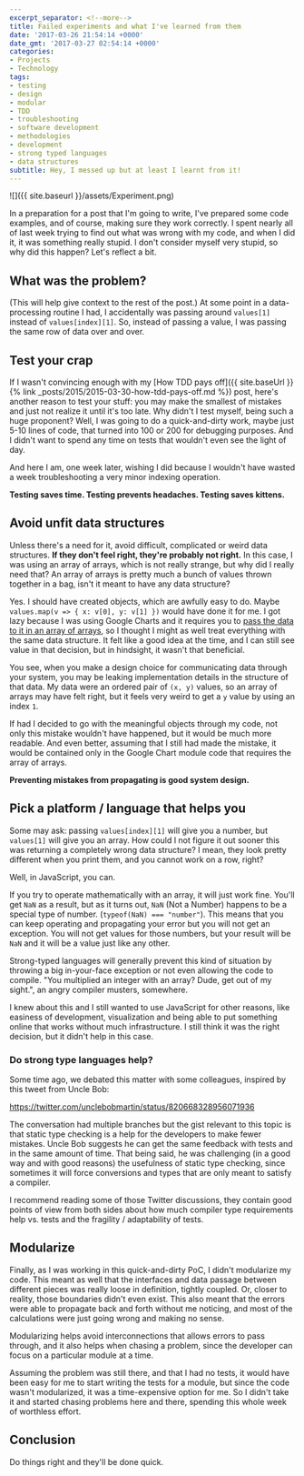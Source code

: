```yaml
---
excerpt_separator: <!--more-->
title: Failed experiments and what I've learned from them
date: '2017-03-26 21:54:14 +0000'
date_gmt: '2017-03-27 02:54:14 +0000'
categories:
- Projects
- Technology
tags:
- testing
- design
- modular
- TDD
- troubleshooting
- software development
- methodologies
- development
- strong typed languages
- data structures
subtitle: Hey, I messed up but at least I learnt from it!
---
```


![]({{ site.baseurl }}/assets/Experiment.png)

In a preparation for a post that I'm going to write, I've prepared some code examples, and of course, making sure they work correctly. I spent nearly all of last week trying to find out what was wrong with my code, and when I did it, it was something really stupid. I don't consider myself very stupid, so why did this happen? Let's reflect a bit.

<!--more-->

## What was the problem?

(This will help give context to the rest of the post.) At some point in a data-processing routine I had, I accidentally was passing around `values[1]` instead of `values[index][1]`. So, instead of passing a value, I was passing the same row of data over and over.

## Test your crap

If I wasn't convincing enough with my [How TDD pays off]({{ site.baseUrl }}{% link _posts/2015/2015-03-30-how-tdd-pays-off.md %}) post, here's another reason to test your stuff: you may make the smallest of mistakes and just not realize it until it's too late. Why didn't I test myself, being such a huge proponent? Well, I was going to do a quick-and-dirty work, maybe just 5-10 lines of code, that turned into 100 or 200 for debugging purposes. And I didn't want to spend any time on tests that wouldn't even see the light of day.

And here I am, one week later, wishing I did because I wouldn't have wasted a week troubleshooting a very minor indexing operation.

**Testing saves time. Testing prevents headaches. Testing saves kittens.**

## Avoid unfit data structures

Unless there's a need for it, avoid difficult, complicated or weird data structures. **If they don't feel right, they're probably not right.** In this case, I was using an array of arrays, which is not really strange, but why did I really need that? An array of arrays is pretty much a bunch of values thrown together in a bag, isn't it meant to have any data structure?

Yes. I should have created objects, which are awfully easy to do. Maybe `values.map(v => { x: v[0], y: v[1] })` would have done it for me. I got lazy because I was using Google Charts and it requires you to [pass the data to it in an array of arrays](https://developers.google.com/chart/interactive/docs/basic_preparing_data), so I thought I might as well treat everything with the same data structure. It felt like a good idea at the time, and I can still see value in that decision, but in hindsight, it wasn't that beneficial.

You see, when you make a design choice for communicating data through your system, you may be leaking implementation details in the structure of that data. My data were an ordered pair of `(x, y)` values, so an array of arrays may have felt right, but it feels very weird to get a `y` value by using an index `1`.

If had I decided to go with the meaningful objects through my code, not only this mistake wouldn't have happened, but it would be much more readable. And even better, assuming that I still had made the mistake, it would be contained only in the Google Chart module code that requires the array of arrays.

**Preventing mistakes from propagating is good system design.**

## Pick a platform / language that helps you

Some may ask: passing `values[index][1]` will give you a number, but `values[1]` will give you an array. How could I not figure it out sooner this was returning a completely wrong data structure? I mean, they look pretty different when you print them, and you cannot work on a row, right?

Well, in JavaScript, you can.

If you try to operate mathematically with an array, it will just work fine. You'll get `NaN` as a result, but as it turns out, `NaN` (Not a Number) happens to be a special type of number. (`typeof(NaN) === "number"`). This means that you can keep operating and propagating your error but you will not get an exception. You will not get values for those numbers, but your result will be `NaN` and it will be a value just like any other.

Strong-typed languages will generally prevent this kind of situation by throwing a big in-your-face exception or not even allowing the code to compile. "You multiplied an integer with an array? Dude, get out of my sight.", an angry compiler musters, somewhere.

I knew about this and I still wanted to use JavaScript for other reasons, like easiness of development, visualization and being able to put something online that works without much infrastructure. I still think it was the right decision, but it didn't help in this case.

### Do strong type languages help?

Some time ago, we debated this matter with some colleagues, inspired by this tweet from Uncle Bob:

https://twitter.com/unclebobmartin/status/820668328956071936

The conversation had multiple branches but the gist relevant to this topic is that static type checking is a help for the developers to make fewer mistakes. Uncle Bob suggests he can get the same feedback with tests and in the same amount of time. That being said, he was challenging (in a good way and with good reasons) the usefulness of static type checking, since sometimes it will force conversions and types that are only meant to satisfy a compiler.

I recommend reading some of those Twitter discussions, they contain good points of view from both sides about how much compiler type requirements help vs. tests and the fragility / adaptability of tests.

## Modularize

Finally, as I was working in this quick-and-dirty PoC, I didn't modularize my code. This meant as well that the interfaces and data passage between different pieces was really loose in definition, tightly coupled. Or, closer to reality, those boundaries didn't even exist. This also meant that the errors were able to propagate back and forth without me noticing, and most of the calculations were just going wrong and making no sense.

Modularizing helps avoid interconnections that allows errors to pass through, and it also helps when chasing a problem, since the developer can focus on a particular module at a time.

Assuming the problem was still there, and that I had no tests, it would have been easy for me to start writing the tests for a module, but since the code wasn't modularized, it was a time-expensive option for me. So I didn't take it and started chasing problems here and there, spending this whole week of worthless effort.

## Conclusion

Do things right and they'll be done quick.
